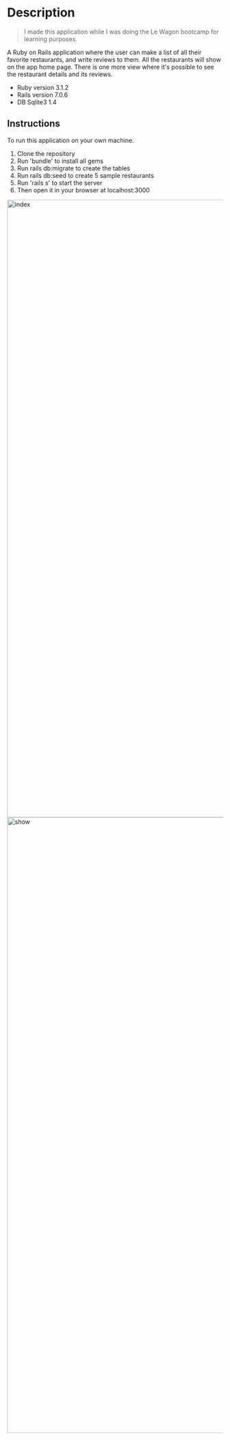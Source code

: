 # Description
> I made this application while I was doing the Le Wagon bootcamp for learning purposes.

A Ruby on Rails application where the user can make a list of all their favorite restaurants, and write reviews to them. All the restaurants will show on the app home page. There is one more view where it's possible to see the restaurant details and its reviews.

- Ruby version 3.1.2
- Rails version 7.0.6
- DB Sqlite3 1.4

## Instructions
To run this application on your own machine.
1. Clone the repository
2. Run 'bundle' to install all gems
3. Run rails db:migrate to create the tables
4. Run rails db:seed to create 5 sample restaurants
5. Run 'rails s' to start the server
6. Then open it in your browser at localhost:3000

<img width="1438" alt="index" src="https://github.com/sabrinamaral/rails-yelp-mvp/assets/75286666/e9fbaadc-afa2-4777-a2c4-567bcf111949">
<img width="1434" alt="show" src="https://github.com/sabrinamaral/rails-yelp-mvp/assets/75286666/0bdc56e5-bbe4-4934-aa76-2ed9daca00c2">
